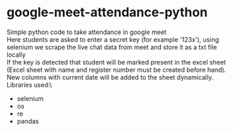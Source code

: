 # google-meet-attendance-python
Simple python code to take attendance in google meet\
Here students are asked to enter a secret key (for example '123x'), using selenium we scrape the live chat data from meet and store it as a txt file locally\
If the key is detected that student will be marked present in the excel sheet (Excel sheet with name and register number must be created before hand).\
New columns with current date will be added to the sheet dynamically.\
Libraries used:\
- selenium
- os
- re
- pandas

